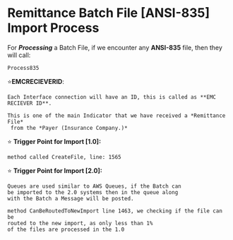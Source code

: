 # Remittance Batch File [ANSI-835] Import Process
For ***Processing*** a Batch File, if we encounter any **ANSI-835** file, then they will call:

    Process835

⭐**EMCRECIEVERID**: 
    
    Each Interface connection will have an ID, this is called as **EMC RECIEVER ID**.
    
    This is one of the main Indicator that we have received a *Remittance File*
     from the *Payer (Insurance Company.)*

⭐ **Trigger Point for Import [1.0]:**

    method called CreateFile, line: 1565

⭐ **Trigger Point for Import [2.0]:**

    Queues are used similar to AWS Queues, if the Batch can
    be imported to the 2.0 systems then in the queue along
    with the Batch a Message will be posted.
    
    method CanBeRoutedToNewImport line 1463, we checking if the file can be 
    routed to the new import, as only less than 1%
    of the files are processed in the 1.0